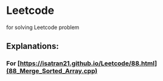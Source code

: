 # Leetcode
for solving Leetcode problem

## Explanations:
### For [https://isatran21.github.io/Leetcode/88.html](88_Merge_Sorted_Array.cpp)

